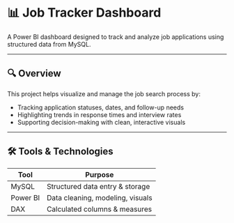 # 📊 Job Tracker Dashboard

A Power BI dashboard designed to track and analyze job applications using structured data from MySQL.

---

## 🔍 Overview

This project helps visualize and manage the job search process by:
- Tracking application statuses, dates, and follow-up needs
- Highlighting trends in response times and interview rates
- Supporting decision-making with clean, interactive visuals

---

## 🛠️ Tools & Technologies

| Tool      | Purpose                          |
|-----------|----------------------------------|
| MySQL     | Structured data entry & storage  |
| Power BI  | Data cleaning, modeling, visuals |
| DAX       | Calculated columns & measures    |

